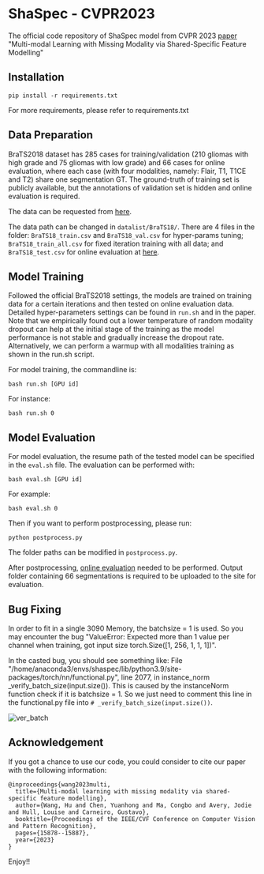 # ShaSpec - CVPR2023

The official code repository of ShaSpec model from CVPR 2023 [paper](https://arxiv.org/pdf/2307.14126) "Multi-modal Learning with Missing Modality via Shared-Specific Feature Modelling"

## Installation

```commandline
pip install -r requirements.txt
```

For more requirements, please refer to requirements.txt

## Data Preparation

BraTS2018 dataset has 285 cases for training/validation (210 gliomas with high grade and 75 gliomas with low grade) and 66 cases for online evaluation, where each case (with four modalities, namely: Flair, T1, T1CE and T2) share one segmentation GT. The ground-truth of training set is publicly available, but the annotations of validation set is hidden and online evaluation is required.

The data can be requested from [here](https://www.kaggle.com/datasets/sanglequang/brats2018).

The data path can be changed in `datalist/BraTS18/`. There are 4 files in the folder: `BraTS18_train.csv` and `BraTS18_val.csv` for hyper-params tuning; `BraTS18_train_all.csv` for fixed iteration training with all data; and `BraTS18_test.csv` for online evaluation at [here](https://ipp.cbica.upenn.edu/).

## Model Training

Followed the official BraTS2018 settings, the models are trained on training data for a certain iterations and then tested on online evaluation data. Detailed hyper-parameters settings can be found in `run.sh` and in the paper. Note that we empirically found out a lower temperature of random modality dropout can help at the initial stage of the training as the model performance is not stable and gradually increase the dropout rate. Alternatively, we can perform a warmup with all modalities training as shown in the run.sh script.

For model training, the commandline is:

```commandline
bash run.sh [GPU id]
```

For instance:

```commandline
bash run.sh 0
```

## Model Evaluation

For model evaluation, the resume path of the tested model can be specified in the `eval.sh` file. The evaluation can be performed with:

```commandline
bash eval.sh [GPU id]
```

For example:

```commandline
bash eval.sh 0
```

Then if you want to perform postprocessing, please run:

```commandline
python postprocess.py
```

The folder paths can be modified in `postprocess.py`.

After postprocessing, [online evaluation](https://ipp.cbica.upenn.edu/) needed to be performed. Output folder containing 66 segmentations is required to be uploaded to the site for evaluation.

## Bug Fixing

In order to fit in a single 3090 Memory, the batchsize = 1 is used. So you may encounter the bug "ValueError: Expected more than 1 value per channel when training, got input size torch.Size([1, 256, 1, 1, 1])".

In the casted bug, you should see something like: File "/home/anaconda3/envs/shaspec/lib/python3.9/site-packages/torch/nn/functional.py", line 2077, in instance_norm
    _verify_batch_size(input.size()). This is caused by the instanceNorm function check if it is batchsize = 1. So we just need to comment this line in the functional.py file into `# _verify_batch_size(input.size())`.

![ver_batch](https://github.com/billhhh/ShaSpec/assets/7709725/60ffe668-22cc-411b-9bf9-1543c7972688)

## Acknowledgement

If you got a chance to use our code, you could consider to cite our paper with the following information:

```
@inproceedings{wang2023multi,
  title={Multi-modal learning with missing modality via shared-specific feature modelling},
  author={Wang, Hu and Chen, Yuanhong and Ma, Congbo and Avery, Jodie and Hull, Louise and Carneiro, Gustavo},
  booktitle={Proceedings of the IEEE/CVF Conference on Computer Vision and Pattern Recognition},
  pages={15878--15887},
  year={2023}
}
```

Enjoy!!
